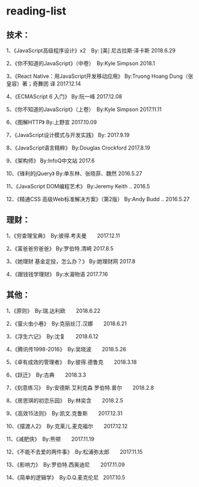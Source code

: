 # reading-list

## 技术：

1、《JavaScript高级程序设计》x2　By: [美] 尼古拉斯·泽卡斯   2018.6.29

2、《你不知道的JavaScript》（中卷）　By:Kyle Simpson  2018.1

3、《React Native：用JavaScript开发移动应用》 By:Truong Hoang Dung（张皇容）著；奇舞团 译  2017.12.14

4、《ECMAScript 6 入门》 By:阮一峰  2017.12.08

5、《你不知道的JavaScript》（上卷）　By:Kyle Simpson  2017.11.11

6、《图解HTTP》 By:上野宣  2017.10.09

7、《JavaScript设计模式与开发实践》 By:  2017.9.19

8、《JavaScript语言精粹》 By:Douglas Crockford  2017.8.19

9、《架构师》 By:InfoQ中文站  2017.6

10、《锋利的jQuery》 By:单东林、张晓菲、魏然   2016.5.27

11、《JavaScript DOM编程艺术》 By:Jeremy Keith ..   2016.5

12、《精通CSS 高级Web标准解决方案》（第2版） By:Andy Budd ..  2016.5.27


## 理财：

1、《穷查理宝典》　By:彼得.考夫曼　　2017.12.11

2、《富爸爸穷爸爸》 By:罗伯特.清崎   2017.8.5

3、《她理财 基金定投，怎么办？》 By:她理财网   2017.8

4、《跟钱钱学理财》 By:水湄物语   2017.7.16


## 其他：


1、《原则》　By:瑞.达利欧　　2018.6.22

2、《萤火虫小巷》　By:克丽丝汀.汉娜　　2018.6.21

3、《浮生六记》　By:沈复　　2018.6.12

4、《腾讯传1998-2016》　By:吴晓波　　2018.5.26

5、《卓有成效的管理者》　By:彼得.德鲁克　　2018.3.18

6、《跃迁》　By:古典　　2018.3.3

7、《刻意练习》　By:安德斯.艾利克森 罗伯特.普尔　　2018.2.8

8、《房思琪的初恋乐园》　By:林奕含　　2018.2.5

9、《高效15法则》　By:凯文.克鲁斯　　2017.12.31

10、《摆渡人2》　By:克莱儿.麦克福尔　　2017.12.12

11、《减肥侠》　By:熊顿　　2017.11.19

12、《不能不去爱的两件事》　By:松浦弥太郎　　2017.11.15

13、《影响力》　By:罗伯特.西奥迪尼　　2017.11.09

14、《简单的逻辑学》　By:D.Q.麦克伦尼   2017.10.5


